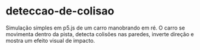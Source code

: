 # deteccao-de-colisao
Simulação simples em p5.js de um carro manobrando em ré. O carro se movimenta dentro da pista, detecta colisões nas paredes, inverte direção e mostra um efeito visual de impacto.
